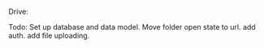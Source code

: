 Drive:

Todo:
    Set up database and data model.
    Move folder open state to url.
    add auth.
    add file uploading. 